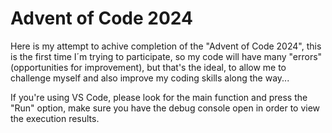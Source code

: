 # Advent of Code 2024
Here is my attempt to achive completion of the "Advent of Code 2024", this is the first time I´m trying to participate, so my code will have many "errors" (opportunities for improvement), but that's the ideal, to allow me to challenge myself and also improve my coding skills along the way...

If you're using VS Code, please look for the main function and press the "Run" option, make sure you have the debug console open in order to view the execution results.